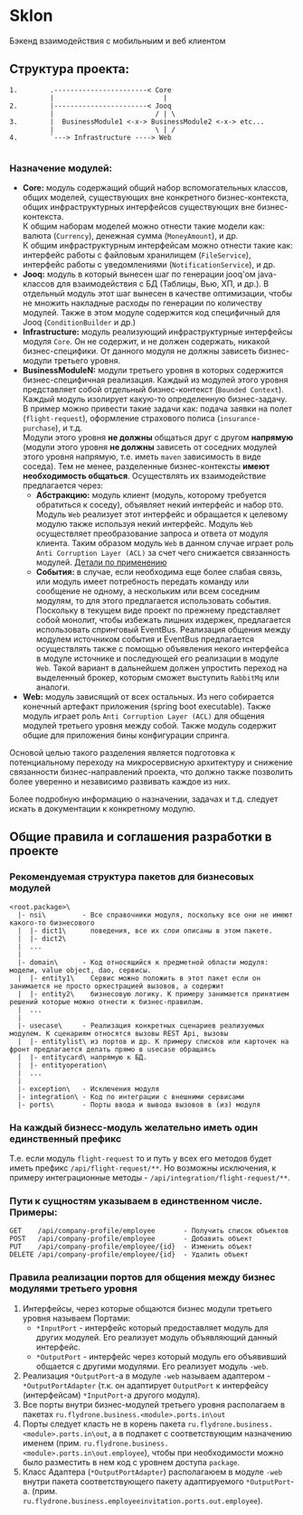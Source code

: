 # Sklon
Бэкенд взаимодействия с мобильныим и веб клиентом
## Структура проекта:
```text
1.        .-----------------------< Core
          |                           |
2.        |-----------------------< Jooq
          |                         / | \
3.        |  BusinessModule1 <-x-> BusinessModule2 <-x-> etc...
          |                         \ | /
4.        `---> Infrastructure ----> Web
        
```
### Назначение модулей:
* **Core:** модуль содержащий общий набор вспомогательных классов, общих моделей, существующих вне конкретного
  бизнес-контекста, общих инфраструктурных интерфейсов существующих вне бизнес-контекста.   
  К общим наборам моделей можно отнести такие модели как: валюта (`Currency`), денежная сумма (`MoneyAmount`), и др.  
  К общим инфраструктурным интерфейсам можно отнести такие как: интерфейс работы с файловым хранилищем (`FileService`),
  интерфейс работы с уведомлениями (`NotificationService`), и др.
* **Jooq:** модуль в который вынесен шаг по генерации jooq'ом java-классов для взаимодействия с БД (Таблицы, Вью, ХП,
  и др.). В отдельный модуль этот шаг вынесен в качестве оптимизации, чтобы не множить накладные расходы по генерации по
  количеству модулей. Также в этом модуле содержится код специфичный для Jooq (`ConditionBuilder` и др.)
* **Infrastructure:** модуль реализующий инфраструктурные интерфейсы модуля `Core`. Он не содержит, и не должен
  содержать, никакой бизнес-специфики. От данного модуля не должны зависеть бизнес-модули третьего уровня.
* **BusinessModuleN:** модули третьего уровня в которых содержится бизнес-специфичная реализация. Каждый из модулей
  этого уровня представляет собой отдельный бизнес-контекст (`Bounded Context`). Каждый модуль изолирует какую-то
  определенную бизнес-задачу. В пример можно привести такие задачи как: подача заявки на полет (`flight-request`),
  оформление страхового полиса (`insurance-purchase`), и т.д.  
  Модули этого уровня **не должны** общаться друг с другом **напрямую** (модули этого уровня **не должны** зависеть от
  соседних модулей этого уровня напрямую, т.е. иметь `maven` зависимость в виде соседа). Тем не менее, разделенные
  бизнес-контексты **имеют необходимость общаться**. Осуществлять их взаимодействие предлагается через:
    - **Абстракцию:** модуль клиент (модуль, которому требуется обратиться к соседу), объявляет некий интерфейс и
      набор `DTO`. Модуль `Web` реализует этот интерфейс и обращается к целевому модулю также используя некий интерфейс.
      Модуль `Web` осуществляет преобразование запроса и ответа от модуля клиента. Таким образом модуль `Web` в данном
      случае играет роль `Anti Corruption Layer (ACL)` за счет чего снижается связанность модулей. [Детали по применению](#правила-реализации-портов-для-общения-между-бизнес-модулями-третьего-уровня)
    - **События:** в случае, если необходима еще более слабая связь, или модуль имеет потребность передать команду или
      сообщение не одному, а нескольким или всем соседним модулям, то для этого предлагается использовать события. Поскольку
      в текущем виде проект по прежнему представляет собой монолит, чтобы избежать лишних издержек, предлагается
      использовать спринговый EventBus. Реализация общения между модулем источником события и EventBus предлагается
      осуществлять также с помощью объявления некого интерфейса в модуле источнике и последующей его реализации в модуле
      `Web`. Такой вариант в дальнейшем должен упростить переход на выделенный брокер, которым сможет выступить `RabbitMq`
      или аналоги.
* **Web:** модуль зависящий от всех остальных. Из него собирается конечный артефакт приложения (spring boot executable).
  Также модуль играет роль `Anti Corruption Layer (ACL)` для общения модулей третьего уровня между собой. Также модуль
  содержит общие для приложения бины конфигурации спринга.

Основой целью такого разделения является подготовка к потенциальному переходу на микросервисную архитектуру и снижение
связанности бизнес-направлений проекта, что должно также позволить более уверенно и независимо развивать каждое из них.

Более подробную информацию о назначении, задачах и т.д. следует искать в документации к конкретному модулю.

## Общие правила и соглашения разработки в проекте
### Рекомендуемая структура пакетов для бизнесовых модулей
```text
<root.package>\
  |- nsi\         - Все справочники модуля, поскольку все они не имеют какого-то бизнесового
  |  |- dict1\      поведения, все их слои описаны в этом пакете.
  |  |- dict2\
  |  ...
  |
  |- domain\      - Код относящийся к предметной области модуля: модели, value object, dao, сервисы. 
  |  |- entity1\    Сервис можно положить в этот пакет если он занимается не просто оркестрацией вызовов, а содержит 
  |  |- entity2\    бизнесовую логику. К примеру занимается принятием решений которые можно отнести к бизнес-правилам.
  |  ...          
  |
  |- usecase\     - Реализация конкретных сценариев реализуемых модулем. К сценариям относятся вызовы REST Api, вызовы 
  |  |- entitylist\ из портов и др. К примеру списков или карточек на фронт предлагается делать прямо в usecase обращаясь 
  |  |- entitycard\ напрямую к БД.
  |  |- entityoperation\
  |  ...
  |
  |- exception\   - Исключения модуля
  |- integration\ - Код по интеграции с внешними сервисами
  |- ports\       - Порты ввода и вывода вызовов в (из) модуля  
```

### На каждый бизнесс-модуль желательно иметь один единственный префикс
Т.е. если модуль `flight-request` то и путь у всех его методов будет иметь префикс `/api/flight-request/**`. Но возможны исключения, к примеру интеграционные методы - `/api/integration/flight-request/**`.

### Пути к сущностям указываем в единственном числе. Примеры:
```text
GET    /api/company-profile/employee       - Получить список объектов
POST   /api/company-profile/employee       - Добавить объект
PUT    /api/company-profile/employee/{id}  - Изменить объект
DELETE /api/company-profile/employee/{id}  - Удалить объект
```
### Правила реализации портов для общения между бизнес модулями третьего уровня
1. Интерфейсы, через которые общаются бизнес модули третьего уровня называем Портами:
    - `*InputPort` - интерфейс который предоставляет модуль для других модулей. Его реализует модуль объявляющий данный
      интерфейс.
    - `*OutputPort` - интерфейс через который модуль его объявивший общается с другими модулями. Его реализует модуль
      `-web`.
2. Реализация `*OutputPort`-а в модуле `-web` называем адаптером - `*OutputPortAdapter` (т.к. он адаптирует
   `OutputPort` к интерфейсу (интерфейсам) `*InputPort`-а другого модуля).
3. Все порты внутри бизнес-модулей третьего уровня располагаем в пакетах `ru.flydrone.business.<module>.ports.in\out`
4. Порты следует класть не в корень пакета `ru.flydrone.business.<module>.ports.in\out`, а в подпакет с соответствующим
   назначению именем (прим. `ru.flydrone.business.<module>.ports.in\out.employee`), чтобы при необходимости можно было
   разместить в нем код с уровнем доступа `package`.
5. Класс Адаптера (`*OutputPortAdapter`) располагаюем в модуле `-web` внутри пакета соответствующего пакету
   адаптируемого `*OutputPort`-а. (прим. `ru.flydrone.business.employeeinvitation.ports.out.employee`).
